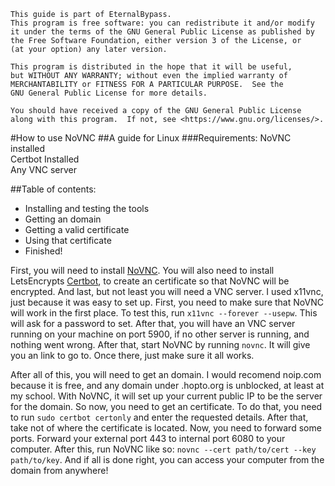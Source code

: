 ```
This guide is part of EternalBypass.
This program is free software: you can redistribute it and/or modify
it under the terms of the GNU General Public License as published by
the Free Software Foundation, either version 3 of the License, or
(at your option) any later version.

This program is distributed in the hope that it will be useful,
but WITHOUT ANY WARRANTY; without even the implied warranty of
MERCHANTABILITY or FITNESS FOR A PARTICULAR PURPOSE.  See the
GNU General Public License for more details.

You should have received a copy of the GNU General Public License
along with this program.  If not, see <https://www.gnu.org/licenses/>.
```
#How to use NoVNC
##A guide for Linux
###Requirements:
NoVNC installed \
Certbot Installed \
Any VNC server

##Table of contents:
  - Installing and testing the tools
- Getting an domain
 - Getting a valid certificate
 - Using that certificate
 - Finished!

First, you will need to install [NoVNC](https://novnc.com/info.html). You will also need to install LetsEncrypts [Certbot](https://certbot.eff.org/), to create an certificate so that NoVNC will be encrypted.
And last, but not least you will need a VNC server. I used x11vnc, just because it was easy to set up. First, you need to make
sure that NoVNC will work in the first place. To test this, run `x11vnc --forever --usepw`. This will ask for a password to set. After that,
you will have an VNC server running on your machine on port 5900, if no other server is running, and nothing went wrong. After that, start
NoVNC by running `novnc`. It will give you an link to go to. Once there, just make sure it all works.

After all of this, you will need to get an domain. I would recomend noip.com because it is free, and any domain under .hopto.org is unblocked, 
at least at my school. With NoVNC, it will set up your current public IP to be the server for the domain. So now, you need to get an certificate. 
To do that, you need to run `sudo certbot certonly` and enter the requested details. After that, take not of where the certificate
is located. Now, you need to forward some ports. Forward your external port 443 to internal port 6080 to your computer. After this,
run NoVNC like so: `novnc --cert path/to/cert --key path/to/key`. And if all is done right, you can access your computer
from the domain from anywhere!